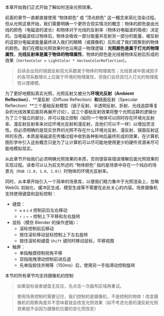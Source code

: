 本章开始我们正式开始了解如何渲染光照效果。

前面的章节一直都直接使用 “物体颜色” 或 “顶点颜色” 这一概念来简化渲染过程。但从光照这章开始，我们需要明确一个更符合现实情况的概念：物体的颜色是由光线的颜色（电磁波的波长）和物体对于光线的反射率（物体对电磁波的吸收）决定的。当电磁波经过物体后，物体会吸收一部分能量并反射另一部分的能量，被反射的这部分电磁波能量最终进入我们的眼睛（或摄像机）后形成了我们观察到的物体的颜色。我们在模拟光照效果时也沿用这一物理逻辑：**光照颜色是属于灯光的物理属性**，**光线反射率是属于物体的物理属性**，物体的颜色是光线被物体反射后形成的效果（`VertexColor = LightColor * VectexColorReflection`）。

> 后续会出现的镜面反射高光系数属于物体的物理属性；光线衰减中衰减因子的各项系数理论上应属于环境的物理属性，但我们会将其归入灯光的物理属性以便建模。

为了更好地模拟真实光照，光照反射又被分为**环境光反射（Ambient Reflection）**、**漫反射（Diffuse Reflection）**和**镜面反射（Specular Reflection）**三个基础反射模型（镜子反射、半透明反射、折射、光线追踪等复杂的光线效果后面将再展开讨论），这三个基础反射效果将整个光照运算的逻辑分为了三个独立的部分，并可以独立控制（如同一个物体可以同时存在环境光反射率、漫反射反射率来对应环境光反射和漫反射，且他们可以不一样）以增加灵活性。但必须明确的是现实世界的光照不存在什么环境光反射、漫反射、镜面反射这样的东西，本质是电磁波在传播过程中收到各种影响后最终形成的效果，在计算机图形学中引入这些概念只是为了让计算机可以尽可能地使用更少的硬件资源来尽可能地模拟现实。

从此章节开始我们必须明确光照效果的本质，否则很容易错误理解后面光照效果的实现过程。读者可以认为前文所述的 “物体颜色” 指的是场景中存在一个纯白的场景光（`RGB (1.0, 1.0, 1.0)`）时物体的环境光反射率。

同时，从本章开始引入一个简单的场景库，以便我们精力集中于光照渲染上，忽略 WebGL 初始化、缓冲区生成、模型生成等不需要在此处关心的内容。场景摄像机支持使用键盘和鼠标控制：

- 键盘：
  - `w` `a` `s` `d` 控制前后左右移动
  - `↑` `↓` `←` `→` 控制上下平移和左右旋转
- 鼠标（模仿 Blender 的操作逻辑）：
  - 滚轮控制前后移动
  - 按住滚轮移动鼠标控制上下左右旋转
  - 按住滚轮和键盘 `Shift` 键同时移动鼠标，平移视图
- 触屏：
  - 单指触摸控制视角平移
  - 双指拖拽滑动控制前进后退
  - 先单指按住并稍等（150ms）后，使用另一手指滑动控制旋转

本节的所有章节均支持摄像机的控制

> 如果鼠标或者键盘无反应，先点击一次画布区域再重试。

> 使用场景控制时需要记住，我们控制的是摄像机，不是控制的物体！改变摄像机的观察角度并不意味着就会改变光照效果（如不考虑光衰的漫反射光照效果就不会因为摄像机位置的变化而改变）
